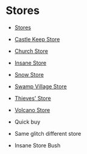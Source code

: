 # Stores

- [Stores](https://castlecrashers.fandom.com/wiki/Stores)
- [Castle Keep Store](https://castlecrashers.fandom.com/wiki/Castle_Keep_Store)
- [Church Store](https://castlecrashers.fandom.com/wiki/Church_Store)
- [Insane Store](https://castlecrashers.fandom.com/wiki/Insane_Store)
- [Snow Store](https://castlecrashers.fandom.com/wiki/Snow_Store)
- [Swamp Village Store](https://castlecrashers.fandom.com/wiki/Swamp_Village_Store)
- [Thieves' Store](https://castlecrashers.fandom.com/wiki/Thieves%27_Store)
- [Volcano Store](https://castlecrashers.fandom.com/wiki/Volcano_Store)

- Quick buy
- Same glitch different store
- Insane Store Bush
